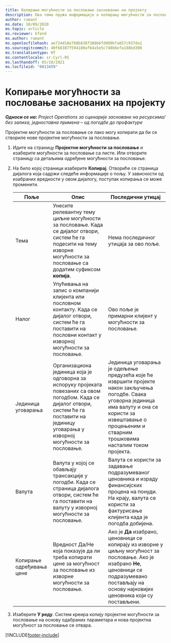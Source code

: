 ```yaml
---
title: Копирање могућности за пословање заснованих на пројекту
description: Ова тема пружа информације о копирању могућности за пословање заснованих на пројекту у услузи Project Operations.
author: rumant
ms.date: 10/09/2020
ms.topic: article
ms.reviewer: kfend
ms.author: rumant
ms.openlocfilehash: ae724d18e768b838f388b6fd089bfa657c937da1
ms.sourcegitcommit: 40f68387f594180af64a5e5c748b6efa188bd300
ms.translationtype: HT
ms.contentlocale: sr-Cyrl-RS
ms.lasthandoff: 05/10/2021
ms.locfileid: "6013459"
---
```

# <a name="copy-project-based-opportunities"></a>Копирање могућности за пословање заснованих на пројекту

_**Односи се на:** Project Operations за сценарије засноване на ресурсима/без залиха, једноставна примена – од погодбе до профактуре_


Пројектне могућности за пословање се лако могу копирати да би се створиле нове пројектне могућности за пословање. 

1. Идите на страницу **Пројектне могућности за пословање** и изаберите могућности за пословање са листе. Или отворите страницу са детаљима одређене могућности за пословање. 
2. На било којој страници изаберите **Копирај**. Отвориће се страница дијалога која садржи следеће информације о пољу. У зависности од изабраних вредности у овом дијалогу, поступак копирања се може променити.

    | **Поље** | **Опис** | **Последични утицај** |
    | --- | --- | --- |
    | Тема | Унесите релевантну тему циљне могућности за пословање. Када се дијалог отвори, систем ће га подесити на тему изворне могућности за пословање са додатим суфиксом **копија**. | Нема последичног утицаја за ово поље. |
    | Налог | Упућивања на запис о компанији клијента или пословном контакту. Када се дијалог отвори, систем ће га поставити на пословни контакт у изворној могућности за пословање. | Ово поље је примарни клијент у могућности за пословање. |
    | Јединица уговарања | Организациона јединица која је одговорна за испоруку пројеката повезаних са овом погодбом. Када се дијалог отвори, систем ће га поставити на јединицу уговарања у изворној могућности за пословање. | Јединица уговарања је одељење предузећа које ће извршити пројекте након закључења погодбе. Свака уговорна јединица има валуту и она се користи за извештавање о процењеним и стварним трошковима насталим током пројекта. |
    | Валута | Валута у којој се обављају трансакције у погодби. Када се страница дијалога отвори, систем ће га поставити на валуту у изворној могућности за пословање. | Валута се користи за задавање подразумеваног ценовника и израду финансијских процена на понуди. На крају, валута се користи за фактурисање клијента када је погодба добијена. |
    | Копирање одређивања цене | Вредност Да/Не која показује да ли треба копирати цене за могућност за пословање из изворне могућности за пословање. | Ако је **Да** изабрано, ценовници се копирају из изворне у циљну могућност за пословање. Ако је изабрано **Не**, ценовници се подразумевано постављају на основу најновијих ценовника који су постављени. |

3. Изаберите **У реду**. Систем креира копију пројектне могућности за пословање на основу одабраних параметара и нова пројектна могућност за пословање се отвара.


[!INCLUDE[footer-include](../includes/footer-banner.md)]